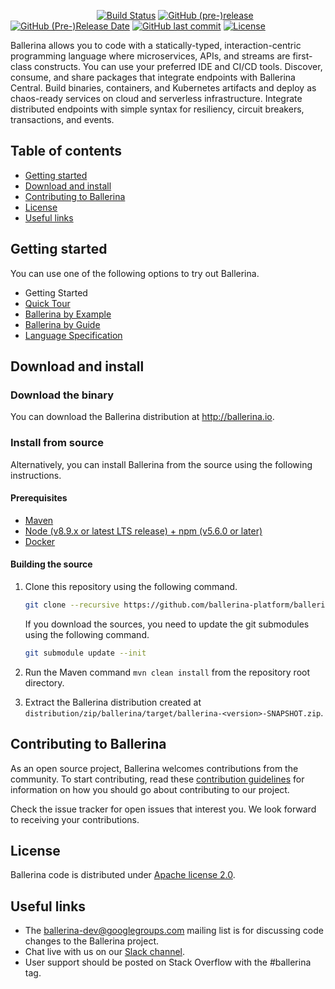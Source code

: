 &nbsp;&nbsp;&nbsp;&nbsp;&nbsp;&nbsp;&nbsp;&nbsp;&nbsp;&nbsp;&nbsp;&nbsp;&nbsp;&nbsp;&nbsp;&nbsp;&nbsp;&nbsp;&nbsp;&nbsp;&nbsp;&nbsp;&nbsp;&nbsp;&nbsp;&nbsp;&nbsp;&nbsp;&nbsp;&nbsp;&nbsp;&nbsp;&nbsp;&nbsp;
[![Build Status](https://wso2.org/jenkins/view/All%20Builds/job/ballerina-platform/job/ballerina/badge/icon)](https://wso2.org/jenkins/view/All%20Builds/job/ballerina-platform/job/ballerina/)
[![GitHub (pre-)release](https://img.shields.io/github/release/ballerina-platform/ballerina-lang/all.svg)](https://github.com/ballerina-platform/ballerina-lang/releases)
[![GitHub (Pre-)Release Date](https://img.shields.io/github/release-date-pre/ballerina-platform/ballerina-lang.svg)](https://github.com/ballerina-platform/ballerina-lang/releases)
[![GitHub last commit](https://img.shields.io/github/last-commit/ballerina-platform/ballerina-lang.svg)](https://github.com/ballerina-platform/ballerina-lang/commits/master)
[![License](https://img.shields.io/badge/License-Apache%202.0-blue.svg)](https://opensource.org/licenses/Apache-2.0)

Ballerina allows you to code with a statically-typed, interaction-centric programming language where microservices, APIs, and streams are first-class constructs. You can use your preferred IDE and CI/CD tools. Discover, consume, and share packages that integrate endpoints with Ballerina Central. Build binaries, containers, and Kubernetes artifacts and deploy as chaos-ready services on cloud and serverless infrastructure. Integrate distributed endpoints with simple syntax for resiliency, circuit breakers, transactions, and events.

## Table of contents

- [Getting started](#getting-started)
- [Download and install](#download-and-install)
- [Contributing to Ballerina](#contributing-to-ballerina)
- [License](#license)
- [Useful links](#useful-links)

## Getting started

You can use one of the following options to try out Ballerina.

* Getting Started 
* [Quick Tour](https://github.com/ballerina-platform/ballerina-lang/blob/master/docs/quick-tour.md)
* [Ballerina by Example](https://ballerina.io/) 
* [Ballerina by Guide](https://ballerina.io/)
* [Language Specification](https://github.com/ballerina-platform/ballerina-specs/tree/master/language)

## Download and install

### Download the binary

You can download the Ballerina distribution at http://ballerina.io.

### Install from source

Alternatively, you can install Ballerina from the source using the following instructions.

#### Prerequisites

* [Maven](https://maven.apache.org/download.cgi)
* [Node (v8.9.x or latest LTS release) + npm (v5.6.0 or later)](https://nodejs.org/en/download/)
* [Docker](https://www.docker.com/get-docker)

#### Building the source

1. Clone this repository using the following command.

    ```bash
    git clone --recursive https://github.com/ballerina-platform/ballerina-lang
    ```

    If you download the sources, you need to update the git submodules using the following command.
    
    ```bash
    git submodule update --init 
    ```
2. Run the Maven command ``mvn clean install`` from the repository root directory.
3. Extract the Ballerina distribution created at `distribution/zip/ballerina/target/ballerina-<version>-SNAPSHOT.zip`.

## Contributing to Ballerina

As an open source project, Ballerina welcomes contributions from the community. To start contributing, read these [contribution guidelines](https://github.com/ballerina-platform/ballerina-lang/blob/master/CONTRIBUTING.md) for information on how you should go about contributing to our project.

Check the issue tracker for open issues that interest you. We look forward to receiving your contributions.

## License

Ballerina code is distributed under [Apache license 2.0](https://github.com/ballerina-platform/ballerina-lang/blob/master/LICENSE).

## Useful links

* The ballerina-dev@googlegroups.com mailing list is for discussing code changes to the Ballerina project.
* Chat live with us on our [Slack channel](https://ballerina-platform.slack.com/).
* User support should be posted on Stack Overflow with the #ballerina tag.
